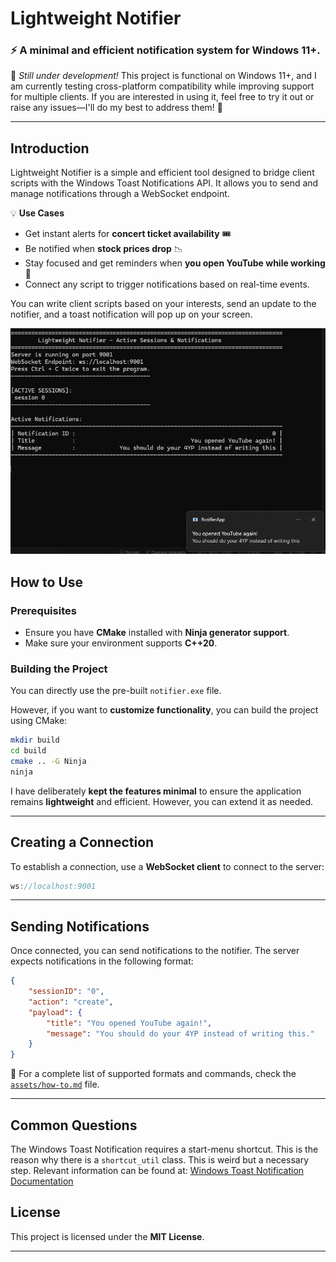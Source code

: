 # **Lightweight Notifier**
### ⚡ A minimal and efficient notification system for Windows 11+.

🚧 *Still under development!* This project is functional on Windows 11+, and I am currently testing cross-platform compatibility while improving support for multiple clients. If you are interested in using it, feel free to try it out or raise any issues—I'll do my best to address them! 🚀

---

## **Introduction**
Lightweight Notifier is a simple and efficient tool designed to bridge client scripts with the Windows Toast Notifications API. It allows you to send and manage notifications through a WebSocket endpoint.

💡 **Use Cases**
- Get instant alerts for **concert ticket availability** 🎟️
- Be notified when **stock prices drop** 📉
- Stay focused and get reminders when **you open YouTube while working** 🚀
- Connect any script to trigger notifications based on real-time events.

You can write client scripts based on your interests, send an update to the notifier, and a toast notification will pop up on your screen.


![Notifier Example](assets/notifier-creation-example.png)


## **How to Use**
### **Prerequisites**
- Ensure you have **CMake** installed with **Ninja generator support**.
- Make sure your environment supports **C++20**.

### **Building the Project**
You can directly use the pre-built `notifier.exe` file.

However, if you want to **customize functionality**, you can build the project using CMake:

```sh
mkdir build
cd build
cmake .. -G Ninja
ninja
```

I have deliberately **kept the features minimal** to ensure the application remains **lightweight** and efficient. However, you can extend it as needed.

---

## **Creating a Connection**
To establish a connection, use a **WebSocket client** to connect to the server:

```javascript
ws://localhost:9001
```

---

## **Sending Notifications**
Once connected, you can send notifications to the notifier. The server expects notifications in the following format:

```json
{
    "sessionID": "0",
    "action": "create",
    "payload": {
        "title": "You opened YouTube again!",
        "message": "You should do your 4YP instead of writing this."
    }
}
```

📜 For a complete list of supported formats and commands, check the [`assets/how-to.md`](assets/how-to.md) file.

---

## **Common Questions**
The Windows Toast Notification requires a start-menu shortcut. This is the reason why there is a `shortcut_util` class. This is weird but a necessary step. Relevant information can be found at:
[Windows Toast Notification Documentation](https://learn.microsoft.com/en-us/previous-versions/windows/apps/hh779727(v=win.10))

## **License**
This project is licensed under the **MIT License**.

---




